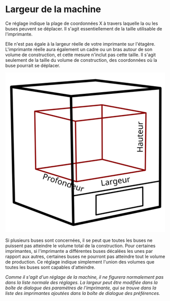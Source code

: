 Largeur de la machine
====
Ce réglage indique la plage de coordonnées X à travers laquelle la ou les buses peuvent se déplacer. Il s'agit essentiellement de la taille utilisable de l'imprimante.

Elle n'est pas égale à la largeur réelle de votre imprimante sur l'étagère. L'imprimante réelle aura également un cadre ou un bras autour de son volume de construction, et cette mesure n'inclut pas cette taille. Il s'agit seulement de la taille du volume de construction, des coordonnées où la buse pourrait se déplacer.

![Les dimensions du volume de construction](../images/build_volume_dimensions_fr.svg)

Si plusieurs buses sont concernées, il se peut que toutes les buses ne puissent pas atteindre le volume total de la construction. Pour certaines imprimantes, si l'imprimante a différentes buses décalées les unes par rapport aux autres, certaines buses ne pourront pas atteindre tout le volume de production. Ce réglage indique simplement l'union des volumes que toutes les buses sont capables d'atteindre.

*Comme il s'agit d'un réglage de la machine, il ne figurera normalement pas dans la liste normale des réglages. La largeur peut être modifiée dans la boîte de dialogue des paramètres de l'imprimante, qui se trouve dans la liste des imprimantes ajoutées dans la boîte de dialogue des préférences.*
